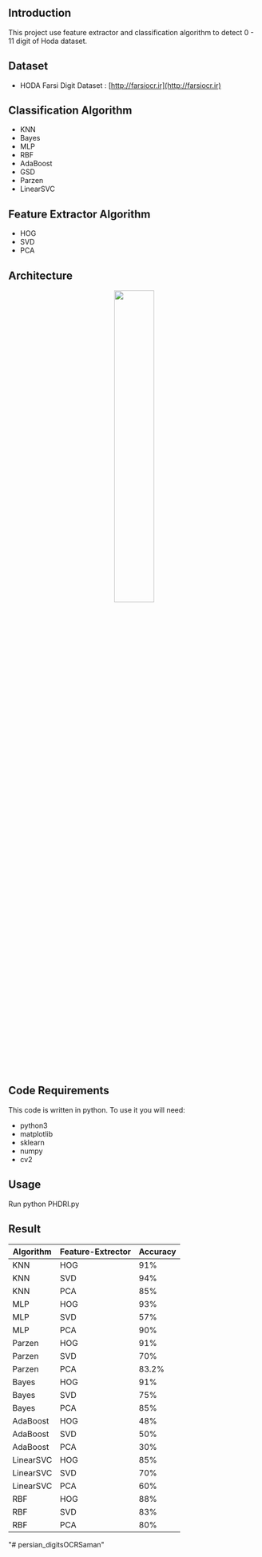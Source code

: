 ## Introduction
This project use feature extractor and classification algorithm to detect 0 - 11 digit of  Hoda dataset.

## Dataset
* HODA Farsi Digit Dataset : [http://farsiocr.ir](http://farsiocr.ir)

## Classification Algorithm
* KNN
* Bayes
* MLP
* RBF
* AdaBoost
* GSD
* Parzen
* LinearSVC

## Feature Extractor Algorithm
* HOG
* SVD
* PCA

## Architecture
<p align="center"><img width=40% src="https://github.com/msnmkh/Persian-Handwritten-Digits-Image-Recognition/blob/master/media/core-stage-of-ocr.JPG"/></p>

## Code Requirements
This code is written in python. To use it you will need:
* python3
* matplotlib
* sklearn
* numpy
* cv2

## Usage
Run python PHDRI.py

## Result
Algorithm | Feature-Extrector | Accuracy
--- | --- | ---
KNN | HOG | 91%
KNN | SVD | 94%
KNN | PCA | 85%
MLP | HOG | 93%
MLP | SVD | 57%
MLP | PCA | 90%
Parzen | HOG | 91%
Parzen | SVD | 70%
Parzen | PCA | 83.2%
Bayes | HOG | 91%
Bayes | SVD | 75%
Bayes | PCA | 85%
AdaBoost | HOG | 48%
AdaBoost | SVD | 50%
AdaBoost | PCA | 30%
LinearSVC | HOG | 85%
LinearSVC | SVD | 70%
LinearSVC | PCA | 60%
RBF | HOG | 88%
RBF | SVD | 83%
RBF | PCA | 80%



"# persian_digitsOCRSaman" 
